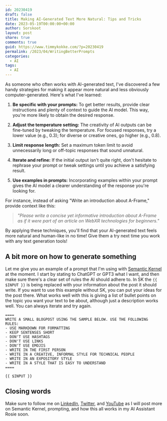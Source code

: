 ```yaml
---
id: 20230419
draft: false
title: Making AI-Generated Text More Natural: Tips and Tricks
date: 2023-05-19T00:00:00+00:00
author: Sorskoot
layout: post
share: true
comments: true
guid: https://www.timmykokke.com/?p=20230419
permalink: /2023/04/WritingBetterPrompts
categories:
  - AI  
tags:
  - AI
---
```


As someone who often works with AI-generated text, I've discovered a few handy strategies for making it appear more natural and less obviously computer-generated. Here's what I've learned:

1. **Be specific with your prompts:** To get better results, provide clear instructions and plenty of context to guide the AI model. This way, you're more likely to obtain the desired response.

2. **Adjust the temperature setting:** The creativity of AI outputs can be fine-tuned by tweaking the temperature. For focused responses, try a lower value (e.g., 0.3); for diverse or creative ones, go higher (e.g., 0.8).

3. **Limit response length:** Set a maximum token limit to avoid unnecessarily long or off-topic responses that sound unnatural.

4. **Iterate and refine:** If the initial output isn't quite right, don't hesitate to rephrase your prompt or tweak settings until you achieve a satisfying result.

5. **Use examples in prompts:** Incorporating examples within your prompt gives the AI model a clearer understanding of the response you're looking for.

For instance, instead of asking \"Write an introduction about A-Frame,\" provide context like this:

> _\"Please write a concise yet informative introduction about A-Frame as if it were part of an article on WebXR technologies for beginners.\"_

By applying these techniques, you'll find that your AI-generated text feels more natural and human-like in no time! Give them a try next time you work with any text generation tools!

## A bit more on how to generate something

Let me give you an example of a prompt that I'm using with [Semantic Kernel](https://devblogs.microsoft.com/semantic-kernel/) at the moment. I start by stating to ChatGPT or GPT3 what I want, and then make sure there's a clear set of rules the AI should adhere to. In SK the `{{ $INPUT }}` is being replaced with your information about the post it should write. If you want to use this example without SK, you can put your ideas for the post there. What works well with this is giving a list of bullet points on the topic you want your text to be about, although just a description works well. You can always iterate and try again.


```
====
WRITE A SMALL BLOGPOST USING THE SAMPLE BELOW. USE THE FOLLOWING RULES:
- USE MARKDOWN FOR FORMATTING
- KEEP SENTENSES SHORT
- DON'T USE HASHTAGS
- DON'T USE LINKS
- DON'T USE EMOJIS
- WRITE IN THE FIRST PERSON
- WRITE IN A CREATIVE, INFORMAL STYLE FOR TECHNICAL PEOPLE
- WRITE IN AN EXPOSITORY STYLE
- WRITE IN A STYLE THAT IS EASY TO UNDERSTAND
==== 

{{ $INPUT }}
```

## Closing words
Make sure to follow me on [LinkedIn](https://www.linkedin.com/in/timmykokke/), [Twitter](https://twitter.com/Sorskoot), and [YouTube](https://www.youtube.com/sorskoot) as I will post more on Semantic Kernel, prompting, and how this all works in my AI Assistant Rosie soon.
